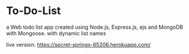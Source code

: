 # To-Do-List

a Web todo list app created using Node.js, Express.js, ejs and MongoDB with Mongoose.
with dynamic list names

live version: https://secret-springs-65206.herokuapp.com/
